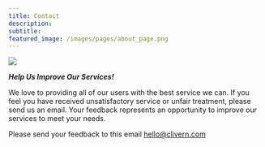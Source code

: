 ```yaml
---
title: Contact
description:
subtitle:
featured_image: /images/pages/about_page.png
---
```


![](/images/pages/contact_page.jpeg)

<strong><em>Help Us Improve Our Services!</em></strong>

We love to providing all of our users with the best service we can. If you feel you have received unsatisfactory service or unfair treatment, please send us an email. Your feedback represents an opportunity to improve our services to meet your needs.

Please send your feedback to this email <a href="mailto:hello@clivern.com">hello@clivern.com</a>
